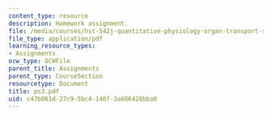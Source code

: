 ```yaml
---
content_type: resource
description: Homework assignment.
file: /media/courses/hst-542j-quantitative-physiology-organ-transport-systems-spring-2004/c47b061d27c95bc4146f3a686428bba0_ps3.pdf
file_type: application/pdf
learning_resource_types:
- Assignments
ocw_type: OCWFile
parent_title: Assignments
parent_type: CourseSection
resourcetype: Document
title: ps3.pdf
uid: c47b061d-27c9-5bc4-146f-3a686428bba0
---
```

